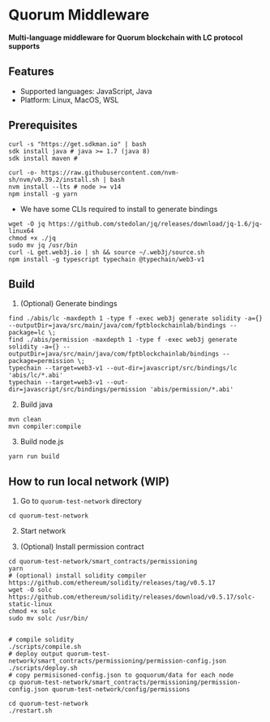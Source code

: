 # Quorum Middleware

**Multi-language middleware for Quorum blockchain with LC protocol supports**

## Features

- Supported languages: JavaScript, Java
- Platform: Linux, MacOS, WSL

## Prerequisites

```
curl -s "https://get.sdkman.io" | bash
sdk install java # java >= 1.7 (java 8)
sdk install maven #

curl -o- https://raw.githubusercontent.com/nvm-sh/nvm/v0.39.2/install.sh | bash
nvm install --lts # node >= v14
npm install -g yarn
```

- We have some CLIs required to install to generate bindings

```
wget -O jq https://github.com/stedolan/jq/releases/download/jq-1.6/jq-linux64
chmod +x ./jq
sudo mv jq /usr/bin
curl -L get.web3j.io | sh && source ~/.web3j/source.sh
npm install -g typescript typechain @typechain/web3-v1
```

## Build

1. (Optional) Generate bindings

```
find ./abis/lc -maxdepth 1 -type f -exec web3j generate solidity -a={} --outputDir=java/src/main/java/com/fptblockchainlab/bindings --package=lc \;
find ./abis/permission -maxdepth 1 -type f -exec web3j generate solidity -a={} --outputDir=java/src/main/java/com/fptblockchainlab/bindings --package=permission \;
typechain --target=web3-v1 --out-dir=javascript/src/bindings/lc 'abis/lc/*.abi'
typechain --target=web3-v1 --out-dir=javascript/src/bindings/permission 'abis/permission/*.abi'
```

2. Build java

```
mvn clean
mvn compiler:compile
```

3. Build node.js

```
yarn run build
```

## How to run local network (WIP)

1. Go to `quorum-test-network` directory

```
cd quorum-test-network
```

2. Start network

3. (Optional) Install permission contract

```
cd quorum-test-network/smart_contracts/permissioning
yarn
# (optional) install solidity compiler https://github.com/ethereum/solidity/releases/tag/v0.5.17
wget -O solc https://github.com/ethereum/solidity/releases/download/v0.5.17/solc-static-linux
chmod +x solc
sudo mv solc /usr/bin/


# compile solidity
./scripts/compile.sh
# deploy output quorum-test-network/smart_contracts/permissioning/permission-config.json
./scripts/deploy.sh
# copy permisisoned-config.json to goquorum/data for each node
cp quorum-test-network/smart_contracts/permissioning/permission-config.json quorum-test-network/config/permissions

cd quorum-test-network
./restart.sh
```
